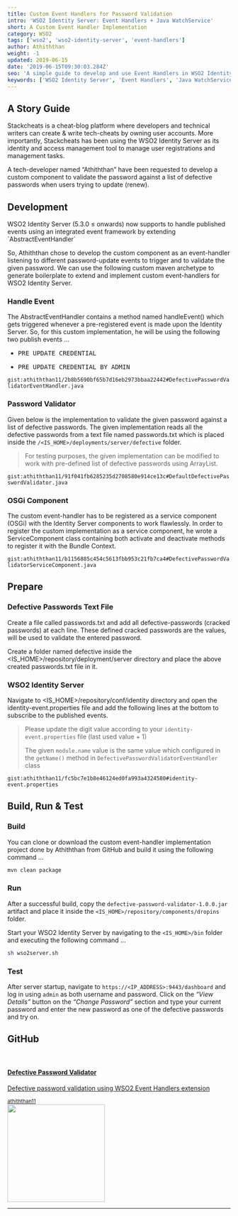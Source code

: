 ```yaml
---
title: Custom Event Handlers for Password Validation
intro: 'WSO2 Identity Server: Event Handlers + Java WatchService'
short: A Custom Event Handler Implementation
category: WSO2
tags: ['wso2', 'wso2-identity-server', 'event-handlers']
author: Athiththan
weight: -1
updated: 2019-06-15
date: '2019-06-15T09:30:03.284Z'
seo: 'A simple guide to develop and use Event Handlers in WSO2 Identity Server'
keywords: ['WSO2 Identity Server', 'Event Handlers', 'Java WatchService', 'WSO2']
---
```


## A Story Guide

Stackcheats is a cheat-blog platform where developers and technical writers can create & write tech-cheats by owning user accounts. More importantly, Stackcheats has been using the WSO2 Identity Server as its identity and access management tool to manage user registrations and management tasks.

A tech-developer named “Athiththan” have been requested to develop a custom component to validate the password against a list of defective passwords when users trying to update (renew).

## Development

<p class="quote text-secondary">
    WSO2 Identity Server (5.3.0 ≤ onwards) now supports to handle published events using an integrated event framework by extending `AbstractEventHandler`
</p>

So, Athiththan chose to develop the custom component as an event-handler listening to different password-update events to trigger and to validate the given password.
We can use the following custom maven archetype to generate boilerplate to extend and implement custom event-handlers for WSO2 Identity Server.

### Handle Event

The AbstractEventHandler contains a method named handleEvent() which gets triggered whenever a pre-registered event is made upon the Identity Server. So, for this custom implementation, he will be using the following two publish events …

- <pre>PRE_UPDATE_CREDENTIAL</pre>
- <pre>PRE_UPDATE_CREDENTIAL_BY_ADMIN</pre>

`gist:athiththan11/2b8b5690bf65b7d16eb2973bbaa22442#DefectivePasswordValidatorEventHandler.java`

### Password Validator

Given below is the implementation to validate the given password against a list of defective passwords. The given implementation reads all the defective passwords from a text file named passwords.txt which is placed inside the `/<IS_HOME>/deployments/server/defective` folder.

> For testing purposes, the given implementation can be modified to work with pre-defined list of defective passwords using ArrayList.

`gist:athiththan11/91f041fb6285235d2708580e914ce13c#DefaultDefectivePasswordValidator.java`

### OSGi Component

The custom event-handler has to be registered as a service component (OSGi) with the Identity Server components to work flawlessly. In order to register the custom implementation as a service component, he wrote a ServiceComponent class containing both activate and deactivate methods to register it with the Bundle Context.

`gist:athiththan11/b1156885c454c5613fbb953c21fb7ca4#DefectivePasswordValidatorServiceComponent.java`

## Prepare

### Defective Passwords Text File

Create a file called passwords.txt and add all defective-passwords (cracked passwords) at each line. These defined cracked passwords are the values, will be used to validate the entered password.

Create a folder named defective inside the <IS_HOME>/repository/deployment/server directory and place the above created passwords.txt file in it.

### WSO2 Identity Server

Navigate to <IS_HOME>/repository/conf/identity directory and open the identity-event.properties file and add the following lines at the bottom to subscribe to the published events.

> Please update the digit value according to your `identity-event.properties` file (last used value + 1)
>
> The given `module.name` value is the same value which configured in the `getName()` method in `DefectivePasswordValidatorEventHandler` class

`gist:athiththan11/fc5bc7e1b8e46124ed0fa993a4324580#identity-event.properties`

## Build, Run & Test

### Build

You can clone or download the custom event-handler implementation project done by Athiththan from GitHub and build it using the following command …

```bash
mvn clean package
```

### Run

After a successful build, copy the `defective-password-validator-1.0.0.jar` artifact and place it inside the `<IS_HOME>/repository/components/dropins` folder.

Start your WSO2 Identity Server by navigating to the `<IS_HOME>/bin` folder and executing the following command …

```bash
sh wso2server.sh
```

### Test

After server startup, navigate to `https://<IP_ADDRESS>:9443/dashboard` and log in using `admin` as both username and password. Click on the _“View Details”_ button on the _“Change Password”_ section and type your current password and enter the new password as one of the defective passwords and try on.

## GitHub

<br />

<a class="ul-disabled" href="https://github.com/athiththan11/Defective-Password-Validator">
    <div class="card">
        <div class="card-horizontal">
            <div class="card-body py-4 px-5">
                <h4 class="card-title mt-4">Defective Password Validator</h4>
                <p>Defective password validation using WSO2 Event Handlers extension</p>
                <footer class="blockquote-footer">
                    <small class="text-muted">
                        athiththan11
                    </small>
                </footer>
            </div>
            <div class="img-square-wrapper">
                <img class="rounded mb-0" width="220.172" src="https://avatars3.githubusercontent.com/u/29927177?s=460&v=4" alt="" />
            </div>
        </div>
    </div>
</a>

<hr class="three--dots"/>
